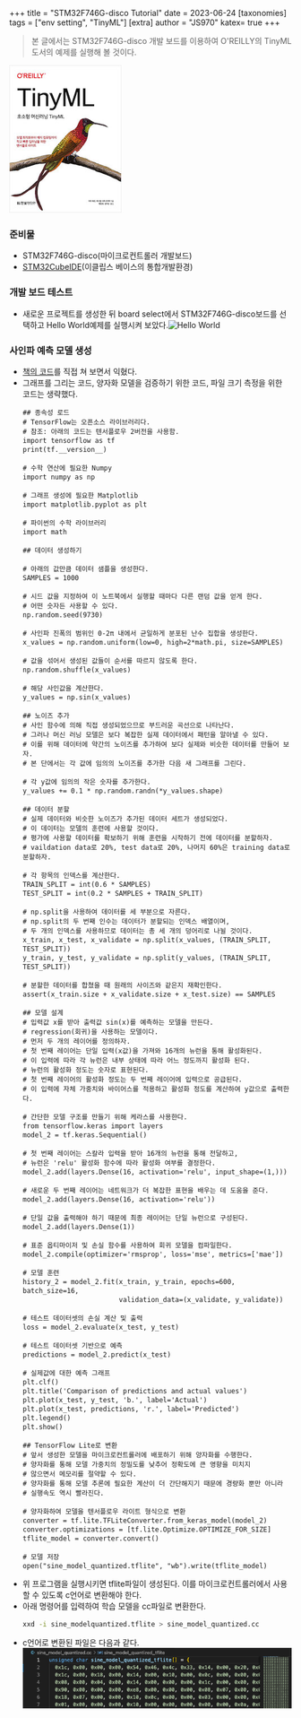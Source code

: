 +++
title = "STM32F746G-disco Tutorial"
date = 2023-06-24
[taxonomies]
tags = ["env setting", "TinyML"]
[extra]
author = "JS970"
katex= true
+++
> 본 글에서는 STM32F746G-disco 개발 보드를 이용하여 O'REILLY의 TinyML도서의 예제를 실행해 볼 것이다.

![TinyML Book](/image/TinyML/book.png)
### 준비물
- STM32F746G-disco(마이크로컨트롤러 개발보드)
- [STM32CubeIDE](https://www.st.com/en/development-tools/stm32-software-development-tools/products.html)(이클립스 베이스의 통합개발환경)

### 개발 보드 테스트
- 새로운 프로젝트를 생성한 뒤 board select에서 STM32F746G-disco보드를 선택하고 Hello World예제를 실행시켜 보았다.![Hello World](/image/TinyML/helloWorld.png)

### 사인파 예측 모델 생성
- [책의 코드](https://colab.research.google.com/github/yunho0130/tensorflow-lite/blob/master/tensorflow/lite/micro/examples/hello_world/create_sine_model_ko.ipynb)를 직접 쳐 보면서 익혔다.
- 그래프를 그리는 코드, 양자화 모델을 검증하기 위한 코드, 파일 크기 측정을 위한 코드는 생략했다.
	```Python, linenos
	## 종속성 로드
	# TensorFlow는 오픈소스 라이브러리다.
	# 참조: 아래의 코드는 텐서플로우 2버전을 사용함.
	import tensorflow as tf
	print(tf.__version__)
	
	# 수학 연산에 필요한 Numpy
	import numpy as np
	
	# 그래프 생성에 필요한 Matplotlib
	import matplotlib.pyplot as plt
	
	# 파이썬의 수학 라이브러리
	import math
	
	## 데이터 생성하기
	
	# 아래의 값만큼 데이터 샘플을 생성한다.
	SAMPLES = 1000
	
	# 시드 값을 지정하여 이 노트북에서 실행할 때마다 다른 랜덤 값을 얻게 한다.
	# 어떤 숫자든 사용할 수 있다.
	np.random.seed(9730)
	
	# 사인파 진폭의 범위인 0-2π 내에서 균일하게 분포된 난수 집합을 생성한다.
	x_values = np.random.uniform(low=0, high=2*math.pi, size=SAMPLES)
	
	# 값을 섞어서 생성된 값들이 순서를 따르지 않도록 한다.
	np.random.shuffle(x_values)
	
	# 해당 사인값을 계산한다.
	y_values = np.sin(x_values)
	
	## 노이즈 추가
	# 사인 함수에 의해 직접 생성되었으므로 부드러운 곡선으로 나타난다. 
	# 그러나 머신 러닝 모델은 보다 복잡한 실제 데이터에서 패턴을 알아낼 수 있다. 
	# 이를 위해 데이터에 약간의 노이즈를 추가하여 보다 실제와 비슷한 데이터를 만들어 보자.
	# 본 단에서는 각 값에 임의의 노이즈를 추가한 다음 새 그래프를 그린다.
	
	# 각 y값에 임의의 작은 숫자를 추가한다.
	y_values += 0.1 * np.random.randn(*y_values.shape)
	
	## 데이터 분할
	# 실제 데이터와 비슷한 노이즈가 추가된 데이터 세트가 생성되었다.
	# 이 데이터는 모델의 훈련에 사용할 것이다.
	# 평가에 사용할 데이터를 확보하기 위해 훈련을 시작하기 전에 데이터를 분할하자.
	# vaildation data로 20%, test data로 20%, 나머지 60%은 training data로 분할하자.
	
	# 각 항목의 인덱스를 계산한다.
	TRAIN_SPLIT = int(0.6 * SAMPLES)
	TEST_SPLIT = int(0.2 * SAMPLES + TRAIN_SPLIT)
	
	# np.split을 사용하여 데이터를 세 부분으로 자른다.
	# np.split의 두 번째 인수는 데이터가 분할되는 인덱스 배열이며, 
	# 두 개의 인덱스를 사용하므로 데이터는 총 세 개의 덩어리로 나뉠 것이다.
	x_train, x_test, x_validate = np.split(x_values, (TRAIN_SPLIT, TEST_SPLIT))
	y_train, y_test, y_validate = np.split(y_values, (TRAIN_SPLIT, TEST_SPLIT))
	
	# 분할한 데이터를 합쳤을 때 원래의 사이즈와 같은지 재확인한다.
	assert(x_train.size + x_validate.size + x_test.size) == SAMPLES
	
	## 모델 설계
	# 입력값 x를 받아 출력값 sin(x)를 예측하는 모델을 만든다.
	# regression(회귀)을 사용하는 모델이다.
	# 먼저 두 개의 레이어를 정의하자. 
	# 첫 번째 레이어는 단일 입력(x값)을 가져와 16개의 뉴런을 통해 활성화된다.
	# 이 입력에 따라 각 뉴런은 내부 상태에 따라 어느 정도까지 활성화 된다.
	# 뉴런의 활성화 정도는 숫자로 표현된다.
	# 첫 번째 레이어의 활성화 정도는 두 번째 레이어에 입력으로 공급된다.
	# 이 입력에 자체 가중치와 바이어스를 적용하고 활성화 정도를 계산하여 y값으로 출력한다.
	
	# 간단한 모델 구조를 만들기 위해 케라스를 사용한다.
	from tensorflow.keras import layers
	model_2 = tf.keras.Sequential()
	
	# 첫 번째 레이어는 스칼라 입력을 받아 16개의 뉴런을 통해 전달하고,
	# 뉴런은 'relu' 활성화 함수에 따라 활성화 여부를 결정한다.
	model_2.add(layers.Dense(16, activation='relu', input_shape=(1,)))
	
	# 새로운 두 번째 레이어는 네트워크가 더 복잡한 표현을 배우는 데 도움을 준다.
	model_2.add(layers.Dense(16, activation='relu'))
	
	# 단일 값을 출력해야 하기 때문에 최종 레이어는 단일 뉴런으로 구성된다.
	model_2.add(layers.Dense(1))
	
	# 표준 옵티마이저 및 손실 함수를 사용하여 회귀 모델을 컴파일한다.
	model_2.compile(optimizer='rmsprop', loss='mse', metrics=['mae'])
	
	# 모델 훈련
	history_2 = model_2.fit(x_train, y_train, epochs=600, batch_size=16,
	                        validation_data=(x_validate, y_validate))
	
	# 테스트 데이터셋의 손실 계산 및 출력
	loss = model_2.evaluate(x_test, y_test)
	
	# 테스트 데이터셋 기반으로 예측
	predictions = model_2.predict(x_test)
	
	# 실제값에 대한 예측 그래프
	plt.clf()
	plt.title('Comparison of predictions and actual values')
	plt.plot(x_test, y_test, 'b.', label='Actual')
	plt.plot(x_test, predictions, 'r.', label='Predicted')
	plt.legend()
	plt.show()
	
	## TensorFlow Lite로 변환
	# 앞서 생성한 모델을 마이크로컨트롤러에 배포하기 위해 양자화를 수행한다.
	# 양자화를 통해 모델 가중치의 정밀도를 낮추어 정확도에 큰 영향을 미치지
	# 않으면서 메모리를 절약할 수 있다.
	# 양자화를 통해 모델 추론에 필요한 계산이 더 간단해지기 때문에 경량화 뿐만 아니라
	# 실행속도 역시 빨라진다.
	
	# 양자화하여 모델을 텐서플로우 라이트 형식으로 변환
	converter = tf.lite.TFLiteConverter.from_keras_model(model_2)
	converter.optimizations = [tf.lite.Optimize.OPTIMIZE_FOR_SIZE]
	tflite_model = converter.convert()
	
	# 모델 저장
	open("sine_model_quantized.tflite", "wb").write(tflite_model)
	```
- 위 프로그램을 실행시키면 tflite파일이 생성된다. 이를 마이크로컨트롤러에서 사용할 수 있도록 c언어로 변환해야 한다. 
- 아래 명령어를 입력하여 학습 모델을 cc파일로 변환한다.
	```bash
	xxd -i sine_modelquantized.tflite > sine_model_quantized.cc
	```
- c언어로 변환된 파일은 다음과 같다.![converted model](/image/TinyML/convertedModel.png)

